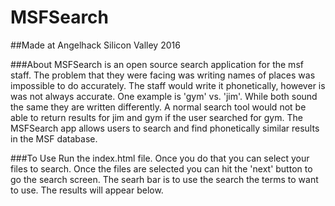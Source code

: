 # MSFSearch
##Made at Angelhack Silicon Valley 2016

###About
MSFSearch is an open source search application for the msf staff. The problem that they were facing was writing names of places was impossible to do accurately. The staff would write it phonetically, however is was not always accurate. One example is 'gym' vs. 'jim'. While both sound the same they are written differently. A normal search tool would not be able to return results for jim and gym if the user searched for gym. The MSFSearch app allows users to search and find phonetically similar results in the MSF database.

###To Use
Run the index.html file. Once you do that you can select your files to search. Once the files are selected you can hit the 'next' button to go the search screen. The searh bar is to use the search the terms to want to use. The results will appear below.
